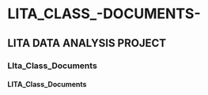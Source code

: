 # LITA_CLASS_-DOCUMENTS-
## LITA DATA ANALYSIS PROJECT 
### LIta_Class_Documents
#### LITA_Class_Documents
